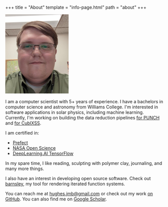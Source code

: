 +++
title = "About"
template = "info-page.html"
path = "about"
+++

![my picture](me_small.jpeg)

I am a computer scientist with 5+ years of experience.
I have a bachelors in computer science and astronomy from Williams College.
I'm interested in software applications in solar physics, including machine learning.
Currently, I'm working on building the
data reduction pipelines [for PUNCH](https://github.com/punch-mission) and [for CubIXSS](https://github.com/CubIXSS).

I am certified in:

* [Prefect](https://www.credential.net/1a76f801-37d1-4025-b368-481a15b0770e#gs.3d7pnd)
* [NASA Open Science](https://www.credly.com/badges/4d400179-8866-470d-b69a-867c92a71e53/public_url)
* [DeepLearning.AI TensorFlow](https://www.coursera.org/account/accomplishments/professional-cert/89UAJAX6PUUB)

In my spare time, I like
reading, sculpting with polymer clay, journaling, and many more things.

I also have an interest in developing open source software. Check out [barnsley](https://jmbhughes.com/barnsley_gui/), my tool for rendering iterated function systems.

You can reach me at [hughes.jmb@gmail.com](mailto:hughes.jmb@gmail.com) or check out my work [on GitHub](https://github.com/jmbhughes). You can also find me on [Google Scholar](https://scholar.google.com/citations?user=YjcQEIkAAAAJ&hl=en).
